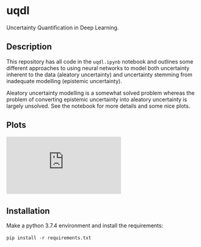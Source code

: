 # uqdl

Uncertainty Quantification in Deep Learning.

## Description

This repository has all code in the `uqdl.ipynb` notebook and outlines some different approaches to using neural
networks to model both uncertainty inherent to the data (aleatory uncertainty) and uncertainty stemming from inadequate
modelling (epistemic uncertainty).

Aleatory uncertainty modelling is a somewhat solved problem whereas the problem of
converting epistemic uncertainty into aleatory uncertainty is largely unsolved. See the notebook for more details and some nice plots.

## Plots
![Data generating function](https://github.com/JakobHavtorn/uqdl/blob/master/plots/data-generating-function.pdf)

## Installation

Make a python 3.7.4 environment and install the requirements:

`pip install -r requirements.txt`
